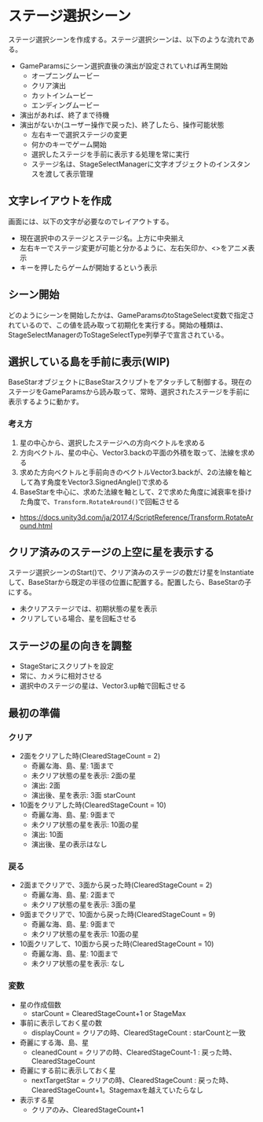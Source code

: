 # ステージ選択シーン
ステージ選択シーンを作成する。ステージ選択シーンは、以下のような流れである。

- GameParamsにシーン選択直後の演出が設定されていれば再生開始
  - オープニングムービー
  - クリア演出
  - カットインムービー
  - エンディングムービー
- 演出があれば、終了まで待機
- 演出がないか(ユーザー操作で戻った)、終了したら、操作可能状態
  - 左右キーで選択ステージの変更
  - 何かのキーでゲーム開始
  - 選択したステージを手前に表示する処理を常に実行
  - ステージ名は、StageSelectManagerに文字オブジェクトのインスタンスを渡して表示管理

## 文字レイアウトを作成
画面には、以下の文字が必要なのでレイアウトする。

- 現在選択中のステージとステージ名。上方に中央揃え
- 左右キーでステージ変更が可能と分かるように、左右矢印か、<>をアニメ表示
- キーを押したらゲームが開始するという表示

## シーン開始
どのようにシーンを開始したかは、GameParamsのtoStageSelect変数で指定されているので、この値を読み取って初期化を実行する。開始の種類は、StageSelectManagerのToStageSelectType列挙子で宣言されている。

## 選択している島を手前に表示(WIP)
BaseStarオブジェクトにBaseStarスクリプトをアタッチして制御する。現在のステージをGameParamsから読み取って、常時、選択されたステージを手前に表示するように動かす。

### 考え方
1. 星の中心から、選択したステージへの方向ベクトルを求める
1. 方向ベクトル、星の中心、Vector3.backの平面の外積を取って、法線を求める
1. 求めた方向ベクトルと手前向きのベクトルVector3.backが、2の法線を軸として為す角度をVector3.SignedAngle()で求める
1. BaseStarを中心に、求めた法線を軸として、2で求めた角度に減衰率を掛けた角度で、`Transform.RotateAround()`で回転させる
  - https://docs.unity3d.com/ja/2017.4/ScriptReference/Transform.RotateAround.html

## クリア済みのステージの上空に星を表示する
ステージ選択シーンのStart()で、クリア済みのステージの数だけ星をInstantiateして、BaseStarから既定の半径の位置に配置する。配置したら、BaseStarの子にする。

- 未クリアステージでは、初期状態の星を表示
- クリアしている場合、星を回転させる

## ステージの星の向きを調整
- StageStarにスクリプトを設定
- 常に、カメラに相対させる
- 選択中のステージの星は、Vector3.up軸で回転させる

## 最初の準備

### クリア
- 2面をクリアした時(ClearedStageCount = 2)
  - 奇麗な海、島、星: 1面まで
  - 未クリア状態の星を表示: 2面の星
  - 演出: 2面
  - 演出後、星を表示: 3面 starCount
- 10面をクリアした時(ClearedStageCount = 10)
  - 奇麗な海、島、星: 9面まで
  - 未クリア状態の星を表示: 10面の星
  - 演出: 10面
  - 演出後、星の表示はなし

### 戻る
- 2面までクリアで、3面から戻った時(ClearedStageCount = 2)
  - 奇麗な海、島、星: 2面まで
  - 未クリア状態の星を表示: 3面の星
- 9面までクリアで、10面から戻った時(ClearedStageCount = 9)  
  - 奇麗な海、島、星: 9面まで
  - 未クリア状態の星を表示: 10面の星
- 10面クリアして、10面から戻った時(ClearedStageCount = 10)
  - 奇麗な海、島、星: 10面まで
  - 未クリア状態の星を表示: なし

### 変数
- 星の作成個数
  - starCount = ClearedStageCount+1 or StageMax
- 事前に表示しておく星の数
  - displayCount = クリアの時、ClearedStageCount : starCountと一致
- 奇麗にする海、島、星
  - cleanedCount = クリアの時、ClearedStageCount-1 : 戻った時、ClearedStageCount
- 奇麗にする前に表示しておく星
  - nextTargetStar = クリアの時、ClearedStageCount : 戻った時、ClearedStageCount+1。Stagemaxを越えていたらなし
- 表示する星
  - クリアのみ、ClearedStageCount+1
